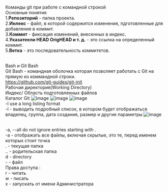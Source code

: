 <BR>Команды git при работе с командной строкой
</BR>Основные понятия
<BR>1.<B>Репозиторий</B> - папка проекта.
<BR>2.<B>Инлекс</B> - файл, в которой содержится изменения, пдготовленные для добавления в коммит.
<BR>3.<B>Коммит</B> - фиксация изменений, внесенных  в индекс.
<BR>4.<B>Указатеели HEAD OrigHEAD и т. д.</B> - это ссылка на определенный коммит.
<BR>5.<B>Ветка</B> - это последовательность коммитетов.

<BR>Bash и Git Bash
<BR>Git Bash - командная оболочка которая позволяет работать с Git на прямую из коммандной строки.
<BR>https://github.com/git-guides/git-init
<BR>Рабочая директория(Working Directory)
<BR>Индекс/ Область подготовленных файлов
<BR>Каталог Git
![image](https://user-images.githubusercontent.com/97594421/188800534-7703053c-a1ca-4555-87f8-ffaff70db14b.png)
![image](https://user-images.githubusercontent.com/97594421/188801842-d39bf94e-8417-4e6d-8919-4bf2a5bc0d84.png)
![image](https://user-images.githubusercontent.com/97594421/188804007-925a2003-d2dd-4e42-84ef-a17130997afd.png)
 <BR>-l                         use a long listing format
 <BR> -l - выводить подробный список, в котором будет отображаться владелец, группа, дата создания, размер и другие параметры
![image](https://user-images.githubusercontent.com/97594421/188806251-328ab377-4f9c-4f41-a9d8-db2edc427f4d.png)
 
<BR>-a, --all                  do not ignore entries starting with .
<BR>-a - отображать все файлы, включая скрытые, это те, перед именем которых стоит точка
<BR>. - текущая папка
<BR>.. - родительская папка
<BR>d - directory
<BR>- - файл
<BR> Права доступа :
<BR> r - читать
<BR> w - писать
<BR> x - запускать от имени Администратора
